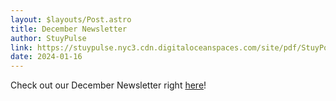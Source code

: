 ```yaml
---
layout: $layouts/Post.astro
title: December Newsletter
author: StuyPulse
link: https://stuypulse.nyc3.cdn.digitaloceanspaces.com/site/pdf/StuyPost%20December%202023.pdf
date: 2024-01-16
---
```


Check out our December Newsletter right [here](https://stuypulse.nyc3.cdn.digitaloceanspaces.com/site/pdf/StuyPost%20December%202023.pdf)!
